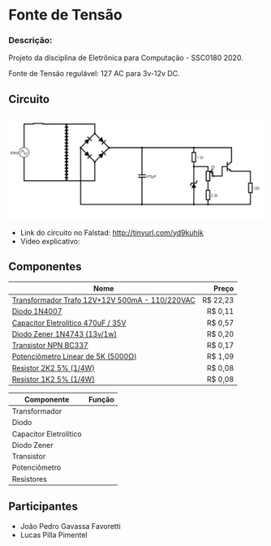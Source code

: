 # Fonte de Tensão

### Descrição: 
Projeto da disciplina de Eletrônica para Computação - SSC0180 2020.

Fonte de Tensão regulável: 127 AC para 3v-12v DC. 


## Circuito

![](diagrama.png)

- Link do circuito no Falstad: http://tinyurl.com/yd9kuhjk
- Video explicativo: 

## Componentes

| Nome | Preço |
|---|---:|
| [Transformador Trafo 12V+12V 500mA - 110/220VAC](https://www.baudaeletronica.com.br/transformador-trafo-12v-12v-500ma-110-220vac.html) | R$ 22,23 |
| [Diodo 1N4007](https://www.baudaeletronica.com.br/transistor-npn-bc337.html) | R$ 0,11 |
| [Capacitor Eletrolítico 470uF / 35V](https://www.baudaeletronica.com.br/capacitor-eletrolitico-470uf-35v.html) | R$ 0,57 |
| [Diodo Zener 1N4743 (13v/1w)](https://www.baudaeletronica.com.br/diodo-zener-1n4743-13v-1w.html) | R$ 0,20 |
| [Transistor NPN BC337](https://www.baudaeletronica.com.br/transistor-npn-bc337.html) | R$ 0,17 |
| [Potenciômetro Linear de 5K (5000Ω)](https://www.baudaeletronica.com.br/potenciometro-linear-de-5k-5000.html) | R$ 1,09 |
| [Resistor 2K2 5% (1/4W)](https://www.baudaeletronica.com.br/resistor-2k2-5-1-4w.html) | R$ 0,08 |
| [Resistor 1K2 5% (1/4W)](https://www.baudaeletronica.com.br/resistor-1k2-5-1-4w.html) | R$ 0,08 |


| Componente | Função |
|---|---|
| Transformador ||
| Diodo ||
| Capacitor Eletrolítico ||
| Diodo Zener ||
| Transistor ||
| Potenciômetro ||
| Resistores ||


## Participantes
- João Pedro Gavassa Favoretti
- Lucas Pilla Pimentel
